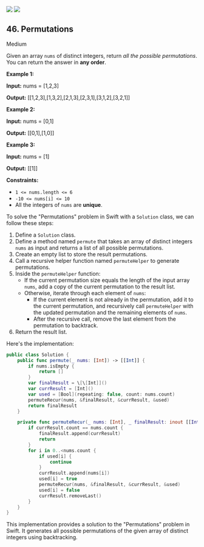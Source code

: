 [![](https://img.shields.io/github/stars/javadev/LeetCode-in-All?label=Stars&style=flat-square)](https://github.com/javadev/LeetCode-in-All)
[![](https://img.shields.io/github/forks/javadev/LeetCode-in-All?label=Fork%20me%20on%20GitHub%20&style=flat-square)](https://github.com/javadev/LeetCode-in-All/fork)

## 46\. Permutations

Medium

Given an array `nums` of distinct integers, return _all the possible permutations_. You can return the answer in **any order**.

**Example 1:**

**Input:** nums = [1,2,3]

**Output:** [[1,2,3],[1,3,2],[2,1,3],[2,3,1],[3,1,2],[3,2,1]] 

**Example 2:**

**Input:** nums = [0,1]

**Output:** [[0,1],[1,0]] 

**Example 3:**

**Input:** nums = [1]

**Output:** [[1]] 

**Constraints:**

*   `1 <= nums.length <= 6`
*   `-10 <= nums[i] <= 10`
*   All the integers of `nums` are **unique**.

To solve the "Permutations" problem in Swift with a `Solution` class, we can follow these steps:

1. Define a `Solution` class.
2. Define a method named `permute` that takes an array of distinct integers `nums` as input and returns a list of all possible permutations.
3. Create an empty list to store the result permutations.
4. Call a recursive helper function named `permuteHelper` to generate permutations.
5. Inside the `permuteHelper` function:
   - If the current permutation size equals the length of the input array `nums`, add a copy of the current permutation to the result list.
   - Otherwise, iterate through each element of `nums`:
     - If the current element is not already in the permutation, add it to the current permutation, and recursively call `permuteHelper` with the updated permutation and the remaining elements of `nums`.
     - After the recursive call, remove the last element from the permutation to backtrack.
6. Return the result list.

Here's the implementation:

```swift
public class Solution {
    public func permute(_ nums: [Int]) -> [[Int]] {
        if nums.isEmpty {
            return []
        }
        var finalResult = \[\[Int]]()
        var currResult = [Int]()
        var used = [Bool](repeating: false, count: nums.count)
        permuteRecur(nums, &finalResult, &currResult, &used)
        return finalResult
    }

    private func permuteRecur(_ nums: [Int], _ finalResult: inout [[Int]], _ currResult: inout [Int], _ used: inout [Bool]) {
        if currResult.count == nums.count {
            finalResult.append(currResult)
            return
        }
        for i in 0..<nums.count {
            if used[i] {
                continue
            }
            currResult.append(nums[i])
            used[i] = true
            permuteRecur(nums, &finalResult, &currResult, &used)
            used[i] = false
            currResult.removeLast()
        }
    }
}
```

This implementation provides a solution to the "Permutations" problem in Swift. It generates all possible permutations of the given array of distinct integers using backtracking.